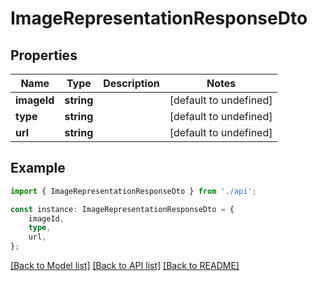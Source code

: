# ImageRepresentationResponseDto


## Properties

Name | Type | Description | Notes
------------ | ------------- | ------------- | -------------
**imageId** | **string** |  | [default to undefined]
**type** | **string** |  | [default to undefined]
**url** | **string** |  | [default to undefined]

## Example

```typescript
import { ImageRepresentationResponseDto } from './api';

const instance: ImageRepresentationResponseDto = {
    imageId,
    type,
    url,
};
```

[[Back to Model list]](../README.md#documentation-for-models) [[Back to API list]](../README.md#documentation-for-api-endpoints) [[Back to README]](../README.md)
